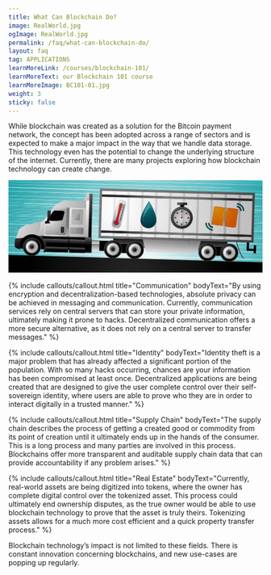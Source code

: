```yaml
---
title: What Can Blockchain Do?
image: RealWorld.jpg
ogImage: RealWorld.jpg
permalink: /faq/what-can-blockchain-do/
layout: faq
tag: APPLICATIONS
learnMoreLink: /courses/blockchain-101/
learnMoreText: our Blockchain 101 course
learnMoreImage: BC101-01.jpg
weight: 3
sticky: false
---
```

<span>While blockchain was created as a solution for the Bitcoin payment network, the concept has been adopted across a range of sectors and is expected to make a major impact in the way that we handle data storage. This technology even has the potential to change the underlying structure of the internet. Currently, there are many projects exploring how blockchain technology can create change.</span>

<img src="/assets/img/courses/blockchain-for-business/Food-01.jpg">

{% include callouts/callout.html title="Communication" bodyText="By using encryption and decentralization-based technologies, absolute privacy can be achieved in messaging and communication. Currently, communication services rely on central servers that can store your private information, ultimately making it prone to hacks. Decentralized communication offers a more secure alternative, as it does not rely on a central server to transfer messages." %}

{% include callouts/callout.html title="Identity" bodyText="Identity theft is a major problem that has already affected a significant portion of the population. With so many hacks occurring, chances are your information has been compromised at least once. Decentralized applications are being created that are designed to give the user complete control over their self-sovereign identity, where users are able to prove who they are in order to interact digitally in a trusted manner." %}

{% include callouts/callout.html title="Supply Chain" bodyText="The supply chain describes the process of getting a created good or commodity from its point of creation until it ultimately ends up in the hands of the consumer. This is a long process and many parties are involved in this process. Blockchains offer more transparent and auditable supply chain data that can provide accountability if any problem arises." %}

{% include callouts/callout.html title="Real Estate" bodyText="Currently, real-world assets are being digitized into tokens, where the owner has complete digital control over the tokenized asset. This process could ultimately end ownership disputes, as the true owner would be able to use blockchain technology to prove that the asset is truly theirs. Tokenizing assets allows for a much more cost efficient and a quick property transfer process." %}

<span>Blockchain technology’s impact is not limited to these fields. There is constant innovation concerning blockchains, and new use-cases are popping up regularly.</span>
